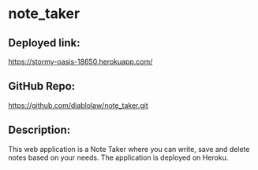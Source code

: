 # note_taker

## Deployed link:

https://stormy-oasis-18650.herokuapp.com/

## GitHub Repo:

https://github.com/diablolaw/note_taker.git

## Description:

This web application is a Note Taker where you can write, save and delete notes based on your needs. The application is deployed on Heroku.
